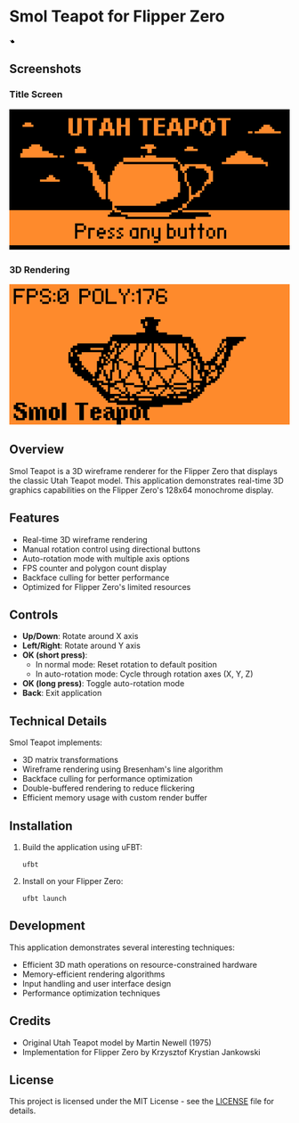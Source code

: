 # Smol Teapot for Flipper Zero

![Smol Teapot](p1x_smol_teapot.png)

## Screenshots

### Title Screen
![Title Screen](media/titlescreen.png)

### 3D Rendering
![3D Rendering](media/render.png)

## Overview

Smol Teapot is a 3D wireframe renderer for the Flipper Zero that displays the classic Utah Teapot model. This application demonstrates real-time 3D graphics capabilities on the Flipper Zero's 128x64 monochrome display.

## Features

- Real-time 3D wireframe rendering
- Manual rotation control using directional buttons
- Auto-rotation mode with multiple axis options
- FPS counter and polygon count display
- Backface culling for better performance
- Optimized for Flipper Zero's limited resources

## Controls

- **Up/Down**: Rotate around X axis
- **Left/Right**: Rotate around Y axis
- **OK (short press)**: 
  - In normal mode: Reset rotation to default position
  - In auto-rotation mode: Cycle through rotation axes (X, Y, Z)
- **OK (long press)**: Toggle auto-rotation mode
- **Back**: Exit application

## Technical Details

Smol Teapot implements:

- 3D matrix transformations
- Wireframe rendering using Bresenham's line algorithm
- Backface culling for performance optimization
- Double-buffered rendering to reduce flickering
- Efficient memory usage with custom render buffer

## Installation

1. Build the application using uFBT:
   ```
   ufbt
   ```

2. Install on your Flipper Zero:
   ```
   ufbt launch
   ```

## Development

This application demonstrates several interesting techniques:

- Efficient 3D math operations on resource-constrained hardware
- Memory-efficient rendering algorithms
- Input handling and user interface design
- Performance optimization techniques

## Credits

- Original Utah Teapot model by Martin Newell (1975)
- Implementation for Flipper Zero by Krzysztof Krystian Jankowski

## License

This project is licensed under the MIT License - see the [LICENSE](LICENSE) file for details.
